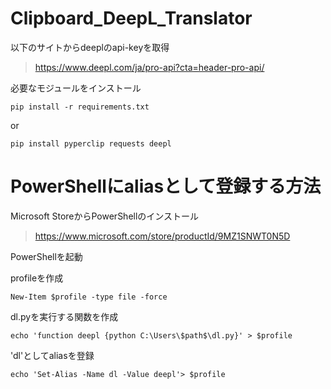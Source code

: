 # Clipboard_DeepL_Translator
以下のサイトからdeeplのapi-keyを取得
>https://www.deepl.com/ja/pro-api?cta=header-pro-api/

必要なモジュールをインストール
```
pip install -r requirements.txt
```
or
```
pip install pyperclip requests deepl
```

# PowerShellにaliasとして登録する方法
Microsoft StoreからPowerShellのインストール
>https://www.microsoft.com/store/productId/9MZ1SNWT0N5D

PowerShellを起動

profileを作成
```
New-Item $profile -type file -force 
```
dl.pyを実行する関数を作成
```
echo 'function deepl {python C:\Users\$path$\dl.py}' > $profile
```
'dl'としてaliasを登録
```
echo 'Set-Alias -Name dl -Value deepl'> $profile
```


